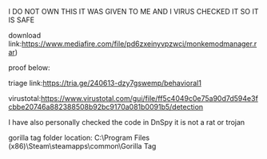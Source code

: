 I DO NOT OWN THIS IT WAS GIVEN TO ME AND I VIRUS CHECKED IT SO IT IS SAFE

download link:https://www.mediafire.com/file/pd6zxeinyvpzwci/monkemodmanager.rar)

proof below:

triage link:https://tria.ge/240613-dzy7gswemp/behavioral1


virustotal:https://www.virustotal.com/gui/file/ff5c4049c0e75a90d7d594e3fcbbe20746a882388508b92bc9170a081b0091b5/detection


I have also personally checked the code in DnSpy it is not a rat or trojan




gorilla tag folder location:
C:\Program Files (x86)\Steam\steamapps\common\Gorilla Tag
